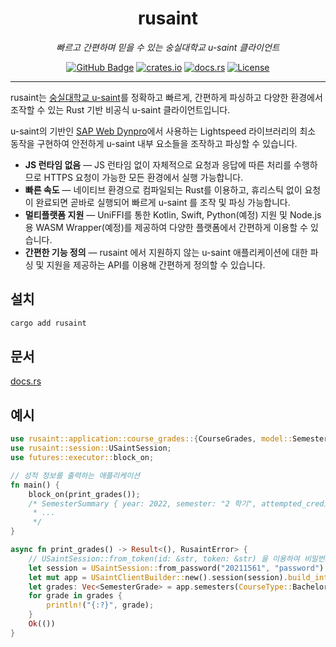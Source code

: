 <h1 align="center">rusaint</h1>
<p align="center" style="font-style: italic;">빠르고 간편하며 믿을 수 있는 숭실대학교 u-saint 클라이언트</p>
<p align="center">
    <a href="https://github.com/EATSTEAK/rusaint"><img alt="GitHub Badge" src="https://img.shields.io/badge/github-eatsteak/rusaint-8da0cb?style=for-the-badge&labelColor=555555&logo=github"></a>
    <a href="https://crates.io/crates/rusaint"><img alt="crates.io" src="https://img.shields.io/crates/v/rusaint.svg?style=for-the-badge&color=fc8d62&logo=rust"></a>
    <a href="https://docs.rs/rusaint"><img alt="docs.rs" src="https://img.shields.io/badge/docs.rs-rusaint-66c2a5?style=for-the-badge&labelColor=555555&logo=docs.rs"></a>
   <a href="https://github.com/EATSTEAK/rusaint/LICENSE.md"><img alt="License" src="https://img.shields.io/github/license/EATSTEAK/rusaint?style=for-the-badge"></a>
</p>

---

rusaint는 [숭실대학교 u-saint](https://saint.ssu.ac.kr)를 정확하고 빠르게, 간편하게 파싱하고 다양한 환경에서 조작할 수 있는 Rust 기반 비공식 u-saint 클라이언트입니다.

u-saint의 기반인 [SAP Web Dynpro](https://en.wikipedia.org/wiki/Web_Dynpro)에서 사용하는 Lightspeed 라이브러리의 최소 동작을 구현하여 안전하게 u-saint 내부 요소들을 조작하고 파싱할 수 있습니다.

- **JS 런타임 없음** — JS 런타임 없이 자체적으로 요청과 응답에 따른 처리를 수행하므로 HTTPS 요청이 가능한 모든 환경에서 실행 가능합니다.
- **빠른 속도** — 네이티브 환경으로 컴파일되는 Rust를 이용하고, 휴리스틱 없이 요청이 완료되면 곧바로 실행되어 빠르게 u-saint 를 조작 및 파싱 가능합니다.
- **멀티플랫폼 지원** — UniFFI를 통한 Kotlin, Swift, Python(예정) 지원 및 Node.js 용 WASM Wrapper(예정)를 제공하여 다양한 플랫폼에서 간편하게 이용할 수 있습니다.
- **간편한 기능 정의** — rusaint 에서 지원하지 않는 u-saint 애플리케이션에 대한 파싱 및 지원을 제공하는 API를 이용해 간편하게 정의할 수 있습니다.

## 설치

```bash
cargo add rusaint
```

## 문서

[docs.rs](https://docs.rs/rusaint)


## 예시

```rust
use rusaint::application::course_grades::{CourseGrades, model::SemesterSummary};
use rusaint::session::USaintSession;
use futures::executor::block_on;

// 성적 정보를 출력하는 애플리케이션
fn main() {
    block_on(print_grades());
    /* SemesterSummary { year: 2022, semester: "2 학기", attempted_credits: 17.5, earned_credits: 17.5, pf_earned_credits: 0.5, grade_points_avarage: 4.5, grade_points_sum: 100.0, arithmetic_mean: 100.0, semester_rank: (1, 99), general_rank: (1, 99), academic_probation: false, consult: false, flunked: false }
     * ...
     */
}

async fn print_grades() -> Result<(), RusaintError> {
    // USaintSession::from_token(id: &str, token: &str) 을 이용하여 비밀번호 없이 SSO 토큰으로 로그인 할 수 있음
    let session = USaintSession::from_password("20211561", "password").await?;
    let mut app = USaintClientBuilder::new().session(session).build_into::<CourseGrades>().await?;
    let grades: Vec<SemesterGrade> = app.semesters(CourseType::Bachelor).await?;
    for grade in grades {
        println!("{:?}", grade);
    }
    Ok(())
}
```
